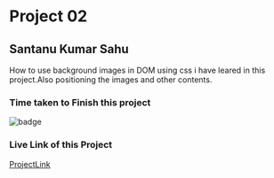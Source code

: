 # Project 02

## Santanu Kumar Sahu

How to use background images in DOM using css i have leared in this project.Also positioning the images and other contents.

### Time taken to Finish this project
![badge](https://img.shields.io/badge/Time%20Taken-2%20Hr%2030%20Min-brightgreen)

### Live Link of this Project
[ProjectLink](https://fsjswdproject02.netlify.app/)
